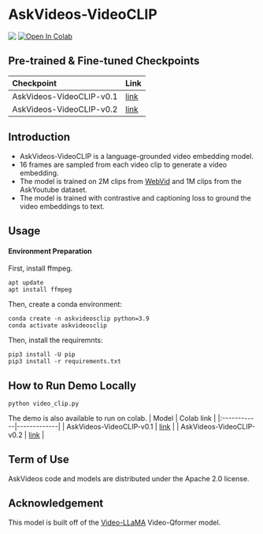 
# AskVideos-VideoCLIP

<div style='display:flex; gap: 0.25rem; '>
    <a href='https://huggingface.co/AskYoutube/AskVideos-VideoCLIP-v0.1'><img src='https://img.shields.io/badge/%F0%9F%A4%97%20Hugging%20Face-Checkpoint-blue'></a>
    <a target="_blank" href="https://colab.research.google.com/drive/1kVzoQUS3phupujY-8Bym0nHezRRyd0YQ">
        <img src="https://colab.research.google.com/assets/colab-badge.svg" alt="Open In Colab"/>
    </a>
</div>


## Pre-trained & Fine-tuned Checkpoints
| Checkpoint       | Link |
|:------------|-------------|
| AskVideos-VideoCLIP-v0.1    | [link](https://huggingface.co/AskYoutube/AskVideos-VideoCLIP-v0.1) |
| AskVideos-VideoCLIP-v0.2    | [link](https://huggingface.co/AskYoutube/AskVideos-VideoCLIP-v0.2) |

## Introduction

- AskVideos-VideoCLIP is a language-grounded video embedding model.
- 16 frames are sampled from each video clip to generate a video embedding.
- The model is trained on 2M clips from [WebVid](https://maxbain.com/webvid-dataset/) and 1M clips from the AskYoutube dataset.
- The model is trained with contrastive and captioning loss to ground the video embeddings to text.

## Usage
#### Environment Preparation
First, install ffmpeg.
```
apt update
apt install ffmpeg
```
Then, create a conda environment:
```
conda create -n askvideosclip python=3.9 
conda activate askvideosclip
```
Then, install the requiremnts:
```
pip3 install -U pip
pip3 install -r requirements.txt
```

## How to Run Demo Locally
```
python video_clip.py
```
The demo is also available to run on colab.
| Model       | Colab link |
|:------------|-------------|
| AskVideos-VideoCLIP-v0.1    | [link](https://colab.research.google.com/drive/1kVzoQUS3phupujY-8Bym0nHezRRyd0YQ) |
| AskVideos-VideoCLIP-v0.2    | [link](https://colab.research.google.com/drive/1TfEIqzEq_ppVSQHfEHXvbIrh0MTn9vpX?usp=sharing) |

## Term of Use
AskVideos code and models are distributed under the Apache 2.0 license.

## Acknowledgement
This model is built off of the [Video-LLaMA](https://github.com/DAMO-NLP-SG/Video-LLaMA) Video-Qformer model.



